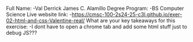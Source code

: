 Full Name:
-Val Derrick James C. Alamillo
Degree Program:
-BS Computer Science
Live website link:
-https://cmsc-100-2s24-25-c3l.github.io/exer-02-html-and-css-Valentine-real/
What are your key takeaways for this exercise:
-I dont have to open a chrome tab and add some html stuff just to debug JS???